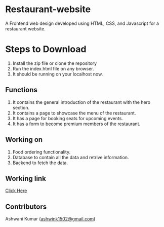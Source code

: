 # Restaurant-website

A Frontend web design developed using HTML, CSS, and Javascript for a restaurant website.

# Steps to Download
1. Install the zip file or clone the repository
2. Run the index.html file on any browser.
3. It should be running on your localhost now.

## Functions
1. It contains the general introduction of the restaurant with the hero section.
2. It contains a page to showcase the menu of the restaurant.
3. It has a page for booking seats for upcoming events.
4. It has a form to become premium members of the restaurant.

## Working on 
1. Food ordering functionality.
2. Database to contain all the data and retrive information.
3. Backend to fetch the data.
   
## Working link
[Click Here](https://themaharaja.netlify.app/)

## Contributors
Ashwani Kumar (ashwink1502@gmail.com)
